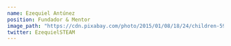```yaml
---
name: Ezequiel Antúnez
position: Fundador & Mentor
image_path: "https://cdn.pixabay.com/photo/2015/01/08/18/24/children-593313_1280.jpg"
twitter: EzequielSTEAM
---
```

